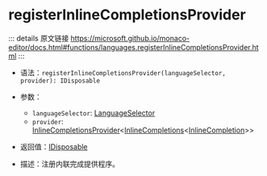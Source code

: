 # registerInlineCompletionsProvider
        
::: details 原文链接
https://microsoft.github.io/monaco-editor/docs.html#functions/languages.registerInlineCompletionsProvider.html
:::

- 语法：`registerInlineCompletionsProvider(languageSelector, provider): IDisposable`

- 参数：
  - `languageSelector`: [LanguageSelector](/api/languages/LanguageSelector.md)
  - `provider`: [InlineCompletionsProvider](/api/languages/InlineCompletionsProvider.md)<[InlineCompletions](/api/languages/InlineCompletions.md)<[InlineCompletion](/api/languages/InlineCompletion.md)>>

- 返回值：[IDisposable](/api/IDisposable.md)

- 描述：注册内联完成提供程序。